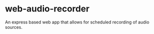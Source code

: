# web-audio-recorder

An express based web app that allows for scheduled recording of audio sources.
